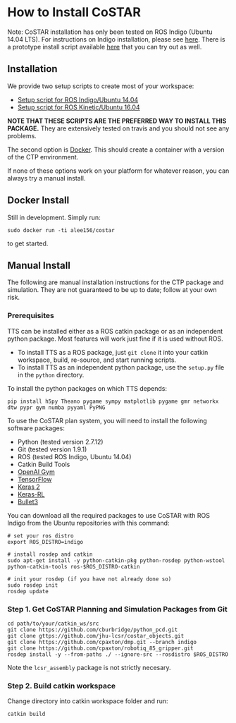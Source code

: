 # How to Install CoSTAR

Note: CoSTAR installation has only been tested on ROS Indigo (Ubuntu 14.04 LTS). For instructions on Indigo installation, please see [here](http://wiki.ros.org/indigo/Installation/Ubuntu). There is a prototype install script available [here](install_indigo.sh) that you can try out as well.


## Installation

We provide two setup scripts to create most of your workspace:
  - [Setup script for ROS Indigo/Ubuntu 14.04](../setup/setup_indigo.sh)
  - [Setup script for ROS Kinetic/Ubuntu 16.04](../setup/setup_kinetic.sh)

**NOTE THAT THESE SCRIPTS ARE THE PREFERRED WAY TO INSTALL THIS PACKAGE.** They are extensively tested on travis and you should not see any problems.

The second option is [Docker](https://hub.docker.com/r/alee156/costar/). This should create a container with a version of the CTP environment.

If none of these options work on your platform for whatever reason, you can always try a manual install.

## Docker Install

Still in development. Simply run:
```
sudo docker run -ti alee156/costar 
```
to get started.

## Manual Install

The following are manual installation instructions for the CTP package and simulation. They are not guaranteed to be up to date; follow at your own risk.

### Prerequisites

TTS can be installed either as a ROS catkin package or as an independent python package. Most features will work just fine if it is used without ROS.

  - To install TTS as a ROS package, just `git clone` it into your catkin workspace, build, re-source, and start running scripts.
  - To install TTS as an independent python package, use the `setup.py` file in the `python` directory.

To install the python packages on which TTS depends:
```
pip install h5py Theano pygame sympy matplotlib pygame gmr networkx dtw pypr gym numba pyyaml PyPNG
```

To use the CoSTAR plan system, you will need to install the following software packages:

  - Python (tested version 2.7.12)
  - Git (tested version 1.9.1)
  - ROS (tested ROS Indigo, Ubuntu 14.04)
  - Catkin Build Tools
  - [OpenAI Gym](https://github.com/openai/gym)
  - [TensorFlow](https://www.tensorflow.org/)
  - [Keras 2](https://github.com/fchollet/keras)
  - [Keras-RL](https://github.com/matthiasplappert/keras-rl/)
  - [Bullet3](https://github.com/bulletphysics/bullet3.git)


You can download all the required packages to use CoSTAR with ROS Indigo from the Ubuntu repositories with this command:

```
# set your ros distro 
export ROS_DISTRO=indigo

# install rosdep and catkin
sudo apt-get install -y python-catkin-pkg python-rosdep python-wstool python-catkin-tools ros-$ROS_DISTRO-catkin

# init your rosdep (if you have not already done so)
sudo rosdep init
rosdep update
```

### Step 1. Get CoSTAR Planning and Simulation Packages from Git

```
cd path/to/your/catkin_ws/src
git clone https://github.com/cburbridge/python_pcd.git
git clone gttps://github.com/jhu-lcsr/costar_objects.git
git clone https://github.com/cpaxton/dmp.git --branch indigo
git clone https://github.com/cpaxton/robotiq_85_gripper.git
rosdep install -y --from-paths ./ --ignore-src --rosdistro $ROS_DISTRO
```

Note the `lcsr_assembly` package is not strictly necesary.

### Step 2. Build catkin workspace

Change directory into catkin workspace folder and run:

```
catkin build
```

